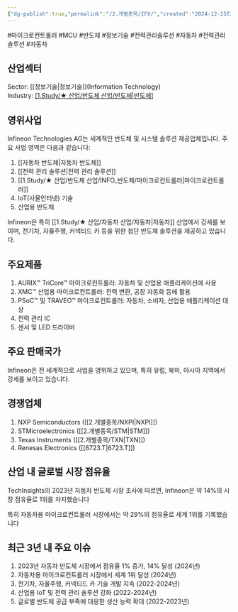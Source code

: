 ```yaml
---
{"dg-publish":true,"permalink":"/2.개별종목/IFX/","created":"2024-12-25T21:44:19.788+09:00","updated":"2025-07-29T21:37:04.754+09:00"}
---
```


#마이크로컨트롤러 #MCU #반도체 #정보기술 #전력관리솔루션 #자동차 #전력관리솔루션 #자동차 

## 산업섹터

Sector: [[정보기술\|정보기술]](Information Technology)  
Industry: [[1.Study/★ 산업/반도체 산업/반도체\|반도체]](Semiconductors)

## 영위사업

Infineon Technologies AG는 세계적인 반도체 및 시스템 솔루션 제공업체입니다. 주요 사업 영역은 다음과 같습니다:

1. [[자동차 반도체\|자동차 반도체]]
2. [[전력 관리 솔루션\|전력 관리 솔루션]]
3. [[1.Study/★ 산업/반도체 산업/INFO_반도체/마이크로컨트롤러\|마이크로컨트롤러]]
4. IoT(사물인터넷) 기술
5. 산업용 반도체

Infineon은 특히 [[1.Study/★ 산업/자동차 산업/자동차\|자동차]] 산업에서 강세를 보이며, 전기차, 자율주행, 커넥티드 카 등을 위한 첨단 반도체 솔루션을 제공하고 있습니다.

## 주요제품

1. AURIX™ TriCore™ 마이크로컨트롤러: 자동차 및 산업용 애플리케이션에 사용
2. XMC™ 산업용 마이크로컨트롤러: 전력 변환, 공장 자동화 등에 활용
3. PSoC™ 및 TRAVEO™ 마이크로컨트롤러: 자동차, 소비자, 산업용 애플리케이션 대상
4. 전력 관리 IC
5. 센서 및 LED 드라이버

## 주요 판매국가

Infineon은 전 세계적으로 사업을 영위하고 있으며, 특히 유럽, 북미, 아시아 지역에서 강세를 보이고 있습니다.

## 경쟁업체

1. NXP Semiconductors ([[2.개별종목/NXPI\|NXPI]])
2. STMicroelectronics ([[2.개별종목/STM\|STM]])
3. Texas Instruments ([[2.개별종목/TXN\|TXN]])
4. Renesas Electronics ([[6723.T\|6723.T]])

## 산업 내 글로벌 시장 점유율

TechInsights의 2023년 자동차 반도체 시장 조사에 따르면, Infineon은 약 14%의 시장 점유율로 1위를 차지했습니다

특히 자동차용 마이크로컨트롤러 시장에서는 약 29%의 점유율로 세계 1위를 기록했습니다

## 최근 3년 내 주요 이슈

1. 2023년 자동차 반도체 시장에서 점유율 1% 증가, 14% 달성 (2024년)
2. 자동차용 마이크로컨트롤러 시장에서 세계 1위 달성 (2024년)
3. 전기차, 자율주행, 커넥티드 카 기술 개발 지속 (2022-2024년)
4. 산업용 IoT 및 전력 관리 솔루션 강화 (2022-2024년)
5. 글로벌 반도체 공급 부족에 대응한 생산 능력 확대 (2022-2023년)